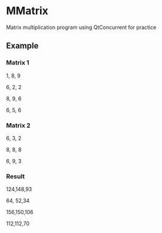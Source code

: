 # MMatrix
Matrix multiplication program using QtConcurrent for practiсe

## Example

### Matrix 1 
1, 8, 9

6, 2, 2

8, 9, 6

6, 5, 6

### Matrix 2 
6, 3, 2

8, 8, 8

6, 9, 3

### Result
124,148,93 

 64, 52,34 
 
156,150,106 

112,112,70 
